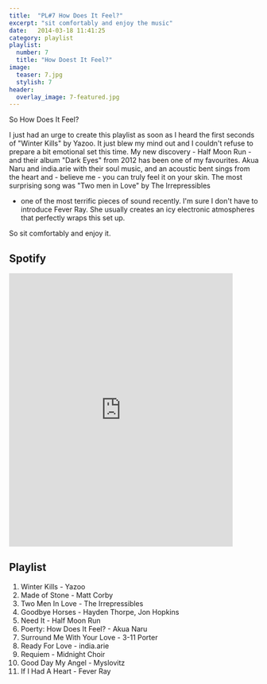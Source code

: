 ```yaml
---
title:  "PL#7 How Does It Feel?"
excerpt: "sit comfortably and enjoy the music"
date:   2014-03-18 11:41:25
category: playlist
playlist:
  number: 7
  title: "How Doest It Feel?"
image:
  teaser: 7.jpg
  stylish: 7
header:
  overlay_image: 7-featured.jpg
---
```

So How Does It Feel?

I just had an urge to create this playlist as soon as I heard the first seconds of "Winter Kills" by Yazoo. 
It just blew my mind out and I couldn't refuse to prepare a bit emotional set this time. 
My new discovery - Half Moon Run - and their album "Dark Eyes" from 2012 has been one of my favourites. 
Akua Naru and india.arie with their soul music, and an acoustic bent sings from the heart 
and - believe me - you can truly feel it on your skin. The most surprising song was "Two men in Love" by The Irrepressibles 
- one of the most terrific pieces of sound recently. I'm sure I don't have to introduce Fever Ray. 
She usually creates an icy electronic atmospheres that perfectly wraps this set up.

So sit comfortably and enjoy it.

## Spotify
<iframe src="https://embed.spotify.com/?uri=spotify%3Auser%3A1173952261%3Aplaylist%3A5iewk2gJvdlkroMfDGa9L4&theme=white" 
  width="450" 
  height="550" 
  frameborder="0" 
  allowtransparency="true">
</iframe>

## Playlist
  1. Winter Kills - Yazoo</li>
  2. Made of Stone - Matt Corby
  3. Two Men In Love - The Irrepressibles
  4. Goodbye Horses - Hayden Thorpe, Jon Hopkins
  5. Need It - Half Moon Run
  6. Poerty: How Does It Feel? - Akua Naru
  7. Surround Me With Your Love - 3-11 Porter
  8. Ready For Love - india.arie
  9. Requiem - Midnight Choir
  10. Good Day My Angel - Myslovitz
  11. If I Had A Heart - Fever Ray


